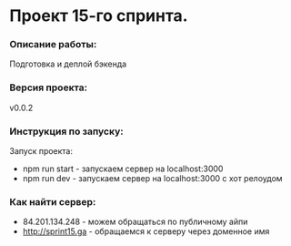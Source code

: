 # Проект 15-го спринта.

### Описание работы:
Подготовка и деплой бэкенда

### Версия проекта:
v0.0.2

### Инструкция по запуску:
Запуск проекта:
*  npm run start - запускаем сервер на localhost:3000
*  npm run dev - запускаем сервер на localhost:3000 с хот релоудом

### Как найти сервер:
*  84.201.134.248 - можем обращаться по публичному айпи
*  http://sprint15.ga - обращаемся к серверу через доменное имя
